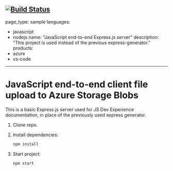 [![Build Status](https://dev.azure.com/Automation-Artisan/Generic/_apis/build/status%2FAmit-Ghanwat.js-e2e-express-server?branchName=main)](https://dev.azure.com/Automation-Artisan/Generic/_build/latest?definitionId=16&branchName=main)
---
page_type: sample
languages:
- javascript
- nodejs
name: "JavaScript end-to-end Express.js server"
description: "This project is used instead of the previous express-generator."
products:
- azure
- vs-code
---

# JavaScript end-to-end client file upload to Azure Storage Blobs

This is a basic Express.js server used for JS Dev Experience documentation, in place of the previously used express generator. 

1. Clone repo.

1. Install dependencies: 

    ```bash
    npm install
    ```

1. Start project: 

    ```bash
    npm start
    ```
